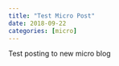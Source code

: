 ```yaml
---
title: "Test Micro Post"
date: 2018-09-22
categories: [micro]
---
```

Test posting to new micro blog
